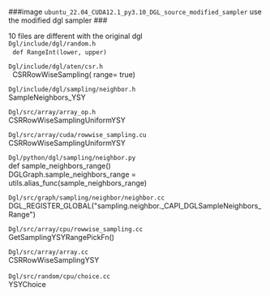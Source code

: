 ###image `ubuntu_22.04_CUDA12.1_py3.10_DGL_source_modified_sampler` use the modified dgl sampler      ###



10 files are different with the original dgl  
`Dgl/include/dgl/random.h​`  
   &nbsp; `def RangeInt(lower, upper)​`

`Dgl/include/dgl/aten/csr.h​`   
   &nbsp; CSRRowWiseSampling( range= true)​  

`Dgl/include/dgl/sampling/neighbor.h​`    
    SampleNeighbors_YSY​  

`Dgl/src/array/array_op.h​​`   
   CSRRowWiseSamplingUniformYSY​  

`Dgl/src/array/cuda/rowwise_sampling.cu​`   
   CSRRowWiseSamplingUniformYSY​

`Dgl/python/dgl/sampling/neighbor.py​`   
    def sample_neighbors_range()​    
        DGLGraph.sample_neighbors_range = utils.alias_func(sample_neighbors_range)​

`Dgl/src/graph/sampling/neighbor/neighbor.cc​`   
     DGL_REGISTER_GLOBAL("sampling.neighbor._CAPI_DGLSampleNeighbors_Range")​

`Dgl/src/array/cpu/rowwise_sampling.cc​`   
     GetSamplingYSYRangePickFn()​

`Dgl/src/array/array.cc​`     
    CSRRowWiseSamplingYSY​

`Dgl/src/random/cpu/choice.cc​`       ​   
  YSYChoice​


